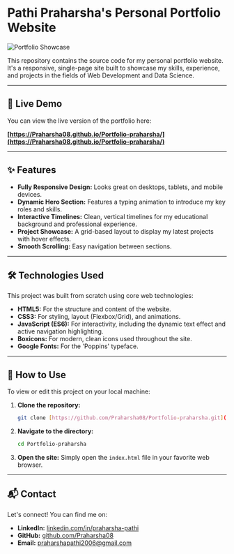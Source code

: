 # Pathi Praharsha's Personal Portfolio Website

![Portfolio Showcase](https://skillicons.dev/icons?i=html,css,js)

This repository contains the source code for my personal portfolio website. It's a responsive, single-page site built to showcase my skills, experience, and projects in the fields of Web Development and Data Science.

---

## 🚀 Live Demo

You can view the live version of the portfolio here:

**[https://Praharsha08.github.io/Portfolio-praharsha/](https://Praharsha08.github.io/Portfolio-praharsha/)**

---

## ✨ Features

* **Fully Responsive Design:** Looks great on desktops, tablets, and mobile devices.
* **Dynamic Hero Section:** Features a typing animation to introduce my key roles and skills.
* **Interactive Timelines:** Clean, vertical timelines for my educational background and professional experience.
* **Project Showcase:** A grid-based layout to display my latest projects with hover effects.
* **Smooth Scrolling:** Easy navigation between sections.

---

## 🛠️ Technologies Used

This project was built from scratch using core web technologies:

* **HTML5:** For the structure and content of the website.
* **CSS3:** For styling, layout (Flexbox/Grid), and animations.
* **JavaScript (ES6):** For interactivity, including the dynamic text effect and active navigation highlighting.
* **Boxicons:** For modern, clean icons used throughout the site.
* **Google Fonts:** For the 'Poppins' typeface.

---

## 🔧 How to Use

To view or edit this project on your local machine:

1.  **Clone the repository:**
    ```bash
    git clone [https://github.com/Praharsha08/Portfolio-praharsha.git](https://github.com/Praharsha08/Portfolio-praharsha.git)
    ```
2.  **Navigate to the directory:**
    ```bash
    cd Portfolio-praharsha
    ```
3.  **Open the site:**
    Simply open the `index.html` file in your favorite web browser.

---

## 📬 Contact

Let's connect! You can find me on:

* **LinkedIn:** [linkedin.com/in/praharsha-pathi](https://linkedin.com/in/praharsha-pathi)
* **GitHub:** [github.com/Praharsha08](https://github.com/Praharsha08)
* **Email:** praharshapathi2006@gmail.com
